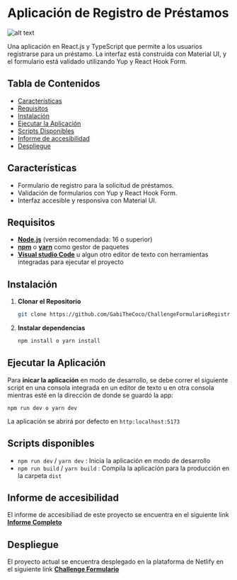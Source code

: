 # Aplicación de Registro de Préstamos


![alt text](https://raw.githubusercontent.com/GabiTheCoco/ChallengeFormularioRegistro/refs/heads/main/public/Formulario%20de%20pr%C3%A9stamo.png)


Una aplicación en React.js y TypeScript que permite a los usuarios registrarse para un préstamo. La interfaz está construida con Material UI, y el formulario está validado utilizando Yup y React Hook Form.

## Tabla de Contenidos

- [Características](#características)
- [Requisitos](#requisitos)
- [Instalación](#instalación)
- [Ejecutar la Aplicación](#ejecutar-la-aplicación)
- [Scripts Disponibles](#scripts-disponibles)
- [Informe de accesibilidad](#informe-de-accesibilidad)
- [Despliegue](#despliegue)

## Características

- Formulario de registro para la solicitud de préstamos.
- Validación de formularios con Yup y React Hook Form.
- Interfaz accesible y responsiva con Material UI.

## Requisitos

- **[Node.js](https://nodejs.org/en/)** (versión recomendada: 16 o superior)
- **[npm](https://www.npmjs.com/)** o **[yarn](https://yarnpkg.com/)** como gestor de paquetes
- **[Visual studio Code](https://code.visualstudio.com/)** u algun otro editor de texto con herramientas integradas para ejecutar el proyecto

## Instalación

1. **Clonar el Repositorio**

    ```bash
   git clone https://github.com/GabiTheCoco/ChallengeFormularioRegistro.git

2. **Instalar dependencias**
    ```bash
    npm install o yarn install

## Ejecutar la Aplicación

Para **inicar la aplicación** en modo de desarrollo, se debe correr el siguiente script en una consola integrada en un editor de texto u en otra consola mientras esté en la dirección de donde se guardó la app:

    npm run dev o yarn dev

La aplicación se abrirá por defecto en `http:localhost:5173`

## Scripts disponibles

* `npm run dev` / `yarn dev` : Inicia la aplicación en modo de desarrollo
* `npm run build` / `yarn build` : Compila la aplicación para la producción en la carpeta `dist`

## Informe de accesibilidad

El informe de accesibiliad de este proyecto se encuentra en el siguiente link [**Informe Completo**](https://flossy-delivery-5ed.notion.site/Informe-de-accesibilidad-1343c444e15c804fb672debe7aa55d7a?pvs=74)

## Despliegue

El proyecto actual se encuentra desplegado en la plataforma de Netlify en el siguiente link [**Challenge Formulario**](https://challengeformulario.netlify.app/)
